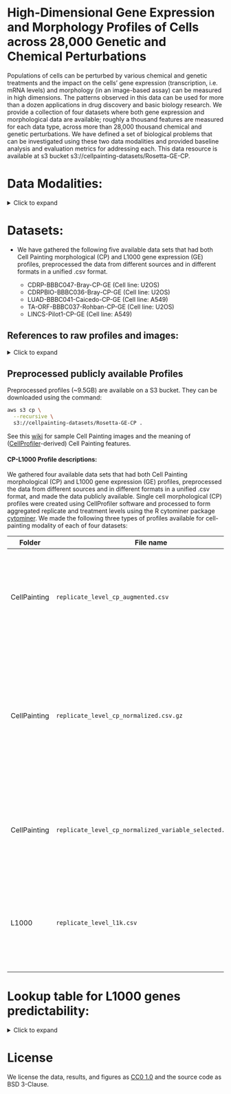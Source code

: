 <!-- #### 2021_Haghighi_NeurIPS_Dataset_submitted -->
# High-Dimensional Gene Expression and Morphology Profiles of Cells across 28,000 Genetic and Chemical Perturbations
Populations of cells can be perturbed by various chemical and genetic treatments and the impact on the cells’ gene expression (transcription, i.e. mRNA levels) and morphology (in an image-based assay) can be measured in high dimensions. The patterns observed in this data can be used for more than a dozen applications in drug discovery and basic biology research. We provide a collection of four datasets where both gene expression and morphological data are available; roughly a thousand features are measured for each data type, across more than 28,000 thousand chemical and genetic perturbations. We have defined a set of biological problems that can be investigated using these two data modalities and provided baseline analysis and evaluation metrics for addressing each. This data resource is available at s3 bucket s3://cellpainting-datasets/Rosetta-GE-CP.


# Data Modalities:
<details>
<summary>Click to expand</summary>
  
### Gene expression (GE) profiles
Each cell has DNA in the nucleus which is transcribed into various mRNA molecules which are then translated into proteins that carry out functions in the cell. The levels of mRNA in the cell are often biologically meaningful - collectively, mRNA levels for a cell are known as its transcriptional state; each individual mRNA level is referred to as the corresponding gene's "expression".
The L1000 assay \cite{subramanian2017next} was used to measure the transcriptional state of cells in the datasets here. The assay reports a sample's mRNA levels for 978 genes at high-throughput, from the bulk population of cells treated with a given perturbation. These 978 "landmark" genes capture approximately 80\% of the transcriptional variance for the entire genome \cite{subramanian2017next}. The data processing tools and workflows to produce these profiles are available at https://clue.io/.


### Cell Painting morphological (CP) profiles
We used the Cell Painting assay \cite{bray2016cell} to measure the morphological state of cells treated with a given perturbation. The assay captures fluorescence images of cells colored by six well-characterized fluorescent dyes to stain the nucleus, nucleoli, cytoplasmic RNA, endoplasmic reticulum, actin cytoskeleton, Golgi apparatus and plasma membrane. These eight labeled cell compartments are captured through five channels of high-resolution microscopy images (_DNA, RNA, ER, AGP_, and _Mito_). 
Images are then processed using [CellProfiler software](https://cellprofiler.org/) \cite{mcquin2018cellprofiler} to extract thousands of features of each cell’s morphology and form a high-dimensional profile for each single cell.  These features are based on various shape, intensity and texture statistics and are then aggregated for all the single cells in a "well" (a miniature test tube) that are called replicate-level profiles of perturbations. 
Aggregation of replicate-level profiles across all the wells or replicates of a perturbation is called a treatment-level profile. In our study, we used treatment-level profiles in all experiments but have provided replicate-level profiles for researchers interested in further data exploration. 

</details>
  
# Datasets:

- We have gathered the following five available data sets that had both Cell Painting morphological (CP) and L1000 gene expression (GE) profiles, preprocessed the data from different sources and in different formats in a unified .csv format.

    - CDRP-BBBC047-Bray-CP-GE (Cell line: U2OS)
    - CDRPBIO-BBBC036-Bray-CP-GE (Cell line: U2OS)
    - LUAD-BBBC041-Caicedo-CP-GE (Cell line: A549)
    - TA-ORF-BBBC037-Rohban-CP-GE (Cell line: U2OS)
    - LINCS-Pilot1-CP-GE (Cell line: A549)

## References to raw profiles and images:
<details>
<summary>Click to expand</summary>
  
- CDRP-BBBC047-Bray-[CP](https://pubmed.ncbi.nlm.nih.gov/28327978/) - [GE](https://pubmed.ncbi.nlm.nih.gov/29195078/)
- CDRP-bio-BBBC036-Bray-[CP](https://pubmed.ncbi.nlm.nih.gov/28327978/) - [GE](https://pubmed.ncbi.nlm.nih.gov/29195078/)
- LUAD-BBBC041-Caicedo-[CP](https://registry.opendata.aws/cell-painting-image-collection/) - [GE](https://pubmed.ncbi.nlm.nih.gov/27478040/)
- TA-ORF-BBBC037-Rohban-[CP](https://elifesciences.org/articles/24060) - [GE]
- LINCS-Pilot1-[CP](https://zenodo.org/record/3928744#.YNu3WzZKheV) - [GE](https://clue.io/)
  
</details>


## Preprocessed publicly available Profiles
Preprocessed profiles (~9.5GB) are available on a S3 bucket. They can be downloaded using the command:

```bash
aws s3 cp \
  --recursive \
  s3://cellpainting-datasets/Rosetta-GE-CP .  
```

See this [wiki](https://github.com/carpenterlab/2016_bray_natprot/wiki/What-do-Cell-Painting-features-mean%3F) for sample Cell Painting images and the meaning of ([CellProfiler](https://cellprofiler.org/)-derived) Cell Painting features. 

#### CP-L1000 Profile descriptions:
We gathered four available data sets that had both Cell Painting morphological (CP) and L1000 gene expression (GE) profiles, preprocessed the data from different sources and in different formats in a unified .csv format, and made the data publicly available. Single cell morphological (CP) profiles were created using CellProfiler software and processed to form aggregated replicate and treatment levels using the R cytominer package [cytominer](https://github.com/cytomining/cytominer/blob/master/vignettes/cytominer-pipeline.Rmd). 
We made the following three types of profiles available for cell-painting modality of each of four datasets:


| Folder  | File name                                                  | Description                                              |
| -------     | ---------------------------------------------------------- | -------------------------------------------------------- |
|CellPainting| `replicate_level_cp_augmented.csv`                                 | Aggregated and Metadata annotated profiles which are the average of single cell profiles in each well.              |
|CellPainting| `replicate_level_cp_normalized.csv.gz`                             | Normalized profiles which are the z-scored aggregated profiles, where the scores are computing using the distribution of negative controls as the reference.                  |
|CellPainting| `replicate_level_cp_normalized_variable_selected.csv.gz`        | Normalized variable selected which are normalized profiles with features selection applied      |
|L1000| `replicate_level_l1k.csv`                                 | Aggregated and Metadata annotated profiles which are the average of single cell profiles in each well.      
<!-- # Running the analysis script notebooks -->



# Lookup table for L1000 genes predictability:
<details>
<summary>Click to expand</summary>
  
[Table](https://github.com/carpenterlab/2021_Haghighi_submitted/blob/main/results/SingleGenePred/Appendix_D.csv)

</details>


# License
We license the data, results, and figures as [CC0 1.0](LICENSE_CC0.md) and the source code as BSD 3-Clause.
